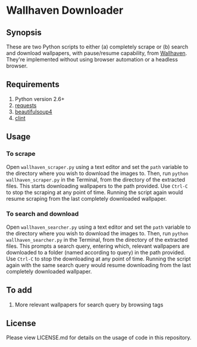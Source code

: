 <h1><b>Wallhaven Downloader</b></h1>

<h2><b>Synopsis</b></h2>

These are two Python scripts to either (a) completely scrape or (b) search and download wallpapers, with pause/resume capability, from [Wallhaven](alpha.wallhaven.cc). They're implemented without using browser automation or a headless browser.

<h2><b>Requirements</b></h2>

1. Python version 2.6+ 
2. [requests](https://pypi.python.org/pypi/requests)
3. [beautifulsoup4](https://pypi.python.org/pypi/beautifulsoup4)
4. [clint](https://pypi.python.org/pypi/clint)

<h2><b>Usage</b></h2>

<h3>To scrape</h3>

Open `wallhaven_scraper.py` using a text editor and set the `path` variable to the directory where you wish to download the images to. Then, run `python wallhaven_scraper.py` in the Terminal, from the directory of the extracted files. This starts downloading wallpapers to the path provided. Use `Ctrl-C` to stop the scraping at any point of time. Running the script again would resume scraping from the last completely downloaded wallpaper.

<h3>To search and download</h3>

Open `wallhaven_searcher.py` using a text editor and set the `path` variable to the directory where you wish to download the images to. Then, run `python wallhaven_searcher.py` in the Terminal, from the directory of the extracted files. This prompts a search query, entering which, relevant wallpapers are downloaded to a folder (named according to query) in the path provided. Use `Ctrl-C` to stop the downloading at any point of time. Running the script again with the same search query would resume downloading from the last completely downloaded wallpaper.

<h2><b>To add</b></h2>

1. More relevant wallpapers for search query by browsing tags

<h2><b>License</b></h2>

Please view LICENSE.md for details on the usage of code in this repository.
